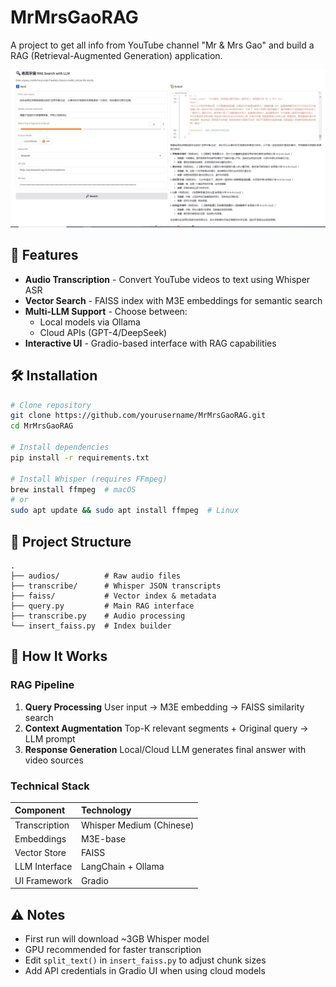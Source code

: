 # MrMrsGaoRAG

A project to get all info from YouTube channel "Mr & Mrs Gao" and build a RAG (Retrieval-Augmented Generation) application.

![Interface Demo](pic/display1.jpg)

## 🌟 Features
- **Audio Transcription** - Convert YouTube videos to text using Whisper ASR
- **Vector Search** - FAISS index with M3E embeddings for semantic search
- **Multi-LLM Support** - Choose between:
  - Local models via Ollama
  - Cloud APIs (GPT-4/DeepSeek)
- **Interactive UI** - Gradio-based interface with RAG capabilities

## 🛠️ Installation
```bash
# Clone repository
git clone https://github.com/yourusername/MrMrsGaoRAG.git
cd MrMrsGaoRAG

# Install dependencies
pip install -r requirements.txt

# Install Whisper (requires FFmpeg)
brew install ffmpeg  # macOS
# or
sudo apt update && sudo apt install ffmpeg  # Linux
```

## 📁 Project Structure


```
.
├── audios/          # Raw audio files
├── transcribe/      # Whisper JSON transcripts
├── faiss/           # Vector index & metadata
├── query.py         # Main RAG interface
├── transcribe.py    # Audio processing
└── insert_faiss.py  # Index builder
```


## 🧠 How It Works

### RAG Pipeline

1. **Query Processing**
   User input → M3E embedding → FAISS similarity search
2. **Context Augmentation**
   Top-K relevant segments + Original query → LLM prompt
3. **Response Generation**
   Local/Cloud LLM generates final answer with video sources

### Technical Stack

| Component     | Technology               |
| :------------ | :----------------------- |
| Transcription | Whisper Medium (Chinese) |
| Embeddings    | M3E-base                 |
| Vector Store  | FAISS                    |
| LLM Interface | LangChain + Ollama       |
| UI Framework  | Gradio                   |

## ⚠️ Notes

- First run will download ~3GB Whisper model
- GPU recommended for faster transcription
- Edit `split_text()` in `insert_faiss.py` to adjust chunk sizes
- Add API credentials in Gradio UI when using cloud models
